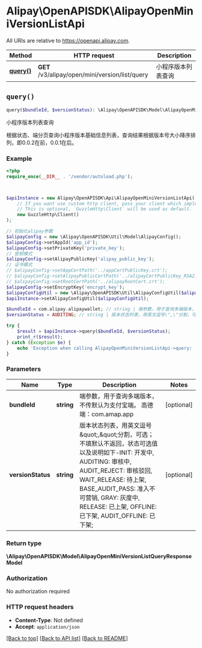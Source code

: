 # Alipay\OpenAPISDK\AlipayOpenMiniVersionListApi

All URIs are relative to https://openapi.alipay.com.

Method | HTTP request | Description
------------- | ------------- | -------------
[**query()**](AlipayOpenMiniVersionListApi.md#query) | **GET** /v3/alipay/open/mini/version/list/query | 小程序版本列表查询


## `query()`

```php
query($bundleId, $versionStatus): \Alipay\OpenAPISDK\Model\AlipayOpenMiniVersionListQueryResponseModel
```

小程序版本列表查询

根据状态、端分页查询小程序版本基础信息列表，查询结果根据版本号大小降序排列，即0.0.2在前，0.0.1在后。

### Example

```php
<?php
require_once(__DIR__ . '/vendor/autoload.php');



$apiInstance = new Alipay\OpenAPISDK\Api\AlipayOpenMiniVersionListApi(
    // If you want use custom http client, pass your client which implements `GuzzleHttp\ClientInterface`.
    // This is optional, `GuzzleHttp\Client` will be used as default.
    new GuzzleHttp\Client()
);

// 初始化alipay参数
$alipayConfig = new \Alipay\OpenAPISDK\Util\Model\AlipayConfig();
$alipayConfig->setAppId('app_id');
$alipayConfig->setPrivateKey('private_key');
// 密钥模式
$alipayConfig->setAlipayPublicKey('alipay_public_key');
// 证书模式
// $alipayConfig->setAppCertPath('../appCertPublicKey.crt');
// $alipayConfig->setAlipayPublicCertPath('../alipayCertPublicKey_RSA2.crt');
// $alipayConfig->setRootCertPath('../alipayRootCert.crt');
$alipayConfig->setEncryptKey('encrypt_key');
$alipayConfigUtil = new \Alipay\OpenAPISDK\Util\AlipayConfigUtil($alipayConfig);
$apiInstance->setAlipayConfigUtil($alipayConfigUtil);

$bundleId = com.alipay.alipaywallet; // string | 端参数，用于查询多端版本，不传默认为支付宝端。 高德端：com.amap.app
$versionStatus = AUDITING; // string | 版本状态列表，用英文逗号\",\"分割，可选；不填默认不返回，状态可选值以及说明如下-INIT: 开发中, AUDITING: 审核中, AUDIT_REJECT: 审核驳回, WAIT_RELEASE: 待上架, BASE_AUDIT_PASS: 准入不可营销, GRAY: 灰度中, RELEASE: 已上架, OFFLINE: 已下架, AUDIT_OFFLINE: 已下架;

try {
    $result = $apiInstance->query($bundleId, $versionStatus);
    print_r($result);
} catch (Exception $e) {
    echo 'Exception when calling AlipayOpenMiniVersionListApi->query: ', $e->getMessage(), PHP_EOL;
}
```

### Parameters

Name | Type | Description  | Notes
------------- | ------------- | ------------- | -------------
 **bundleId** | **string**| 端参数，用于查询多端版本，不传默认为支付宝端。 高德端：com.amap.app | [optional]
 **versionStatus** | **string**| 版本状态列表，用英文逗号\&quot;,\&quot;分割，可选；不填默认不返回，状态可选值以及说明如下-INIT: 开发中, AUDITING: 审核中, AUDIT_REJECT: 审核驳回, WAIT_RELEASE: 待上架, BASE_AUDIT_PASS: 准入不可营销, GRAY: 灰度中, RELEASE: 已上架, OFFLINE: 已下架, AUDIT_OFFLINE: 已下架; | [optional]

### Return type

**\Alipay\OpenAPISDK\Model\AlipayOpenMiniVersionListQueryResponseModel**

### Authorization

No authorization required

### HTTP request headers

- **Content-Type**: Not defined
- **Accept**: `application/json`

[[Back to top]](#) [[Back to API list]](../../README.md#api-endpoints)
[[Back to README]](../../README.md)
